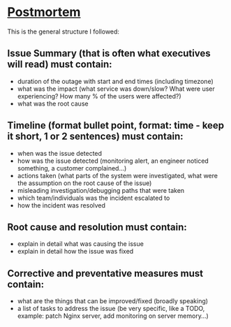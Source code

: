 # [Postmortem](https://docs.google.com/document/d/1hzbDeyvupuR1kXaITBtLUkd3wPjpH-WxFL9wG4UmPi4/edit?usp=sharing)
This is the general structure I followed:
## Issue Summary (that is often what executives will read) must contain:
- duration of the outage with start and end times (including timezone)
- what was the impact (what service was down/slow? What were user experiencing? How many % of the users were affected?)
- what was the root cause

## Timeline (format bullet point, format: time - keep it short, 1 or 2 sentences) must contain:
- when was the issue detected
- how was the issue detected (monitoring alert, an engineer noticed something, a customer complained…)
- actions taken (what parts of the system were investigated, what were the assumption on the root cause of the issue)
- misleading investigation/debugging paths that were taken
- which team/individuals was the incident escalated to
- how the incident was resolved

## Root cause and resolution must contain:
- explain in detail what was causing the issue
- explain in detail how the issue was fixed

## Corrective and preventative measures must contain:
- what are the things that can be improved/fixed (broadly speaking)
- a list of tasks to address the issue (be very specific, like a TODO, example: patch Nginx server, add monitoring on server memory…)

